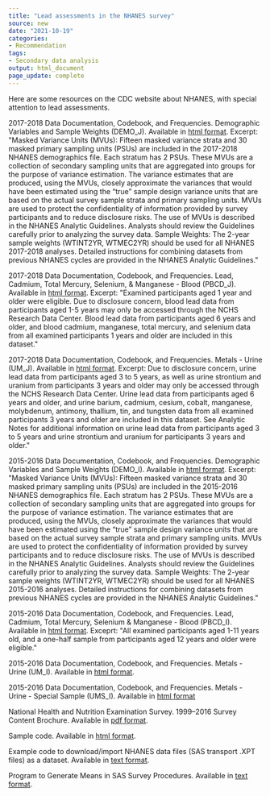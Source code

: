 ```yaml
---
title: "Lead assessments in the NHANES survey"
source: new
date: "2021-10-19"
categories:
- Recommendation
tags:
- Secondary data analysis
output: html_document
page_update: complete
---
```


Here are some resources on the CDC website about NHANES, with special attention to lead assessments.

<!--more-->

2017-2018 Data Documentation, Codebook, and Frequencies. Demographic Variables and Sample Weights (DEMO_J). Available in [html format][cdc17d]. Excerpt: "Masked Variance Units (MVUs): Fifteen masked variance strata and 30 masked primary sampling units (PSUs) are included in the 2017-2018 NHANES demographics file. Each stratum has 2 PSUs. These MVUs are a collection of secondary sampling units that are aggregated into groups for the purpose of variance estimation. The variance estimates that are produced, using the MVUs, closely approximate the variances that would have been estimated using the “true” sample design variance units that are based on the actual survey sample strata and primary sampling units. MVUs are used to protect the confidentiality of information provided by survey participants and to reduce disclosure risks. The use of MVUs is described in the NHANES Analytic Guidelines. Analysts should review the Guidelines carefully prior to analyzing the survey data. Sample Weights: The 2-year sample weights (WTINT2YR, WTMEC2YR) should be used for all NHANES 2017-2018 analyses. Detailed instructions for combining datasets from previous NHANES cycles are provided in the NHANES Analytic Guidelines."

2017-2018 Data Documentation, Codebook, and Frequencies. Lead, Cadmium, Total Mercury, Selenium, & Manganese - Blood (PBCD_J). Available in [html format][cdc17b]. Excerpt: "Examined participants aged 1 year and older were eligible. Due to disclosure concern, blood lead data from participants aged 1-5 years may only be accessed through the NCHS Research Data Center. Blood lead data from participants aged 6 years and older, and blood cadmium, manganese, total mercury, and selenium data from all examined participants 1 years and older are included in this dataset."

2017-2018 Data Documentation, Codebook, and Frequencies. Metals - Urine (UM_J). Available in [html format][cdc17u]. Excerpt: Due to disclosure concern, urine lead data from participants aged 3 to 5 years, as well as urine strontium and uranium from participants 3 years and older may only be accessed through the NCHS Research Data Center. Urine lead data from participants aged 6 years and older, and urine barium, cadmium, cesium, cobalt, manganese, molybdenum, antimony, thallium, tin, and tungsten data from all examined participants 3 years and older are included in this dataset. See Analytic Notes for additional information on urine lead data from participants aged 3 to 5 years and urine strontium and uranium for participants 3 years and older."

2015-2016 Data Documentation, Codebook, and Frequencies. Demographic Variables and Sample Weights (DEMO_I). Available in [html format][cdc15d]. Excerpt: "Masked Variance Units (MVUs): Fifteen masked variance strata and 30 masked primary sampling units (PSUs) are included in the 2015-2016 NHANES demographics file. Each stratum has 2 PSUs. These MVUs are a collection of secondary sampling units that are aggregated into groups for the purpose of variance estimation. The variance estimates that are produced, using the MVUs, closely approximate the variances that would have been estimated using the “true” sample design variance units that are based on the actual survey sample strata and primary sampling units. MVUs are used to protect the confidentiality of information provided by survey participants and to reduce disclosure risks. The use of MVUs is described in the NHANES Analytic Guidelines. Analysts should review the Guidelines carefully prior to analyzing the survey data. Sample Weights: The 2-year sample weights (WTINT2YR, WTMEC2YR) should be used for all NHANES 2015-2016 analyses. Detailed instructions for combining datasets from previous NHANES cycles are provided in the NHANES Analytic Guidelines."

2015-2016 Data Documentation, Codebook, and Frequencies. Lead, Cadmium, Total Mercury, Selenium & Manganese - Blood (PBCD_I). Available in [html format][cdc15b]. Exceprt: "All examined participants aged 1-11 years old, and a one-half sample from participants aged 12 years and older were eligible."

2015-2016 Data Documentation, Codebook, and Frequencies. Metals - Urine (UM_I). Available in [html format][cdc15u].

2015-2016 Data Documentation, Codebook, and Frequencies. Metals - Urine - Special Sample (UMS_I). Available in [html format][cdc15v]

National Health and Nutrition Examination Survey. 1999–2016 Survey Content Brochure. Available in [pdf format][cdccon].

Sample code. Available in [html format][cdcsas].

Example code to download/import NHANES data files (SAS transport .XPT files) as a dataset. Available in [text format][cdcsas1].

Program to Generate Means in SAS Survey Procedures. Available in [text format][cdcsas2].


[cdc17d]: https://wwwn.cdc.gov/Nchs/Nhanes/2017-2018/DEMO_J.htm
[cdc17b]: https://wwwn.cdc.gov/Nchs/Nhanes/2017-2018/PBCD_J.htm
[cdc17u]: https://wwwn.cdc.gov/Nchs/Nhanes/2017-2018/UM_J.htm
[cdc15d]: https://wwwn.cdc.gov/Nchs/Nhanes/2015-2016/DEMO_I.htm
[cdc15b]: https://wwwn.cdc.gov/Nchs/Nhanes/2015-2016/PBCD_I.htm
[cdc15u]: https://wwwn.cdc.gov/Nchs/Nhanes/2015-2016/UM_I.htm
[cdc15v]: https://wwwn.cdc.gov/Nchs/Nhanes/2015-2016/UMS_I.htm

[cdccon]: https://www.cdc.gov/nchs/data/nhanes/survey_content_99_16.pdf

[cdcsas]: https://wwwn.cdc.gov/nchs/nhanes/tutorials/samplecode.aspx
[cdcsas1]: https://wwwn.cdc.gov/nchs/data/tutorials/file_download_import_SAS.sas
[cdcsas2]: https://wwwn.cdc.gov/nchs/data/tutorials/descriptive_means_sas.sas
